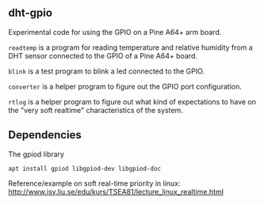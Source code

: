 ## dht-gpio

Experimental code for using the GPIO on a Pine A64+ arm board.

`readtemp` is a program for reading temperature and relative humidity from a DHT
sensor connected to the GPIO of a Pine A64+ board.

`blink` is a test program to blink a led connected to the GPIO.

`converter` is a helper program to figure out the GPIO port configuration.

`rtlog` is a helper program to figure out what kind of expectations to have on
the "very soft realtime" characteristics of the system.

## Dependencies

The gpiod library
    
    apt install gpiod libgpiod-dev libgpiod-doc

Reference/example on soft real-time priority in linux: <http://www.isy.liu.se/edu/kurs/TSEA81/lecture_linux_realtime.html>
